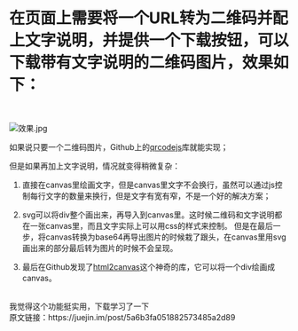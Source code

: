 # 在页面上需要将一个URL转为二维码并配上文字说明，并提供一个下载按钮，可以下载带有文字说明的二维码图片，效果如下：
<br>

![效果.jpg](http://upload-images.jianshu.io/upload_images/3888312-c7d4f634677f6e08.jpg?imageMogr2/auto-orient/strip%7CimageView2/2/w/1240)

如果说只要一个二维码图片，Github上的[qrcodejs](https://link.juejin.im?target=https%3A%2F%2Fgithub.com%2Fdavidshimjs%2Fqrcodejs)库就能实现；

但是如果再加上文字说明，情况就变得稍微复杂：

1. 直接在canvas里绘画文字，但是canvas里文字不会换行，虽然可以通过js控制每行文字的数量来换行，但是文字有宽有窄，不是一个好的解决方案；

2. svg可以将div整个画出来，再导入到canvas里。这时候二维码和文字说明都在一张canvas里，而且文字实际上可以用css的样式来控制。
但是在最后一步，将canvas转换为base64再导出图片的时候栽了跟头，在canvas里用svg画出来的部分最后转为图片的时候不会呈现。

3. 最后在Github发现了[html2canvas](https://link.juejin.im?target=https%3A%2F%2Fgithub.com%2Fniklasvh%2Fhtml2canvas)这个神奇的库，它可以将一个div绘画成canvas。

<br>
我觉得这个功能挺实用，下载学习了一下
<br>
原文链接：https://juejin.im/post/5a6b3fa051882573485a2d89



